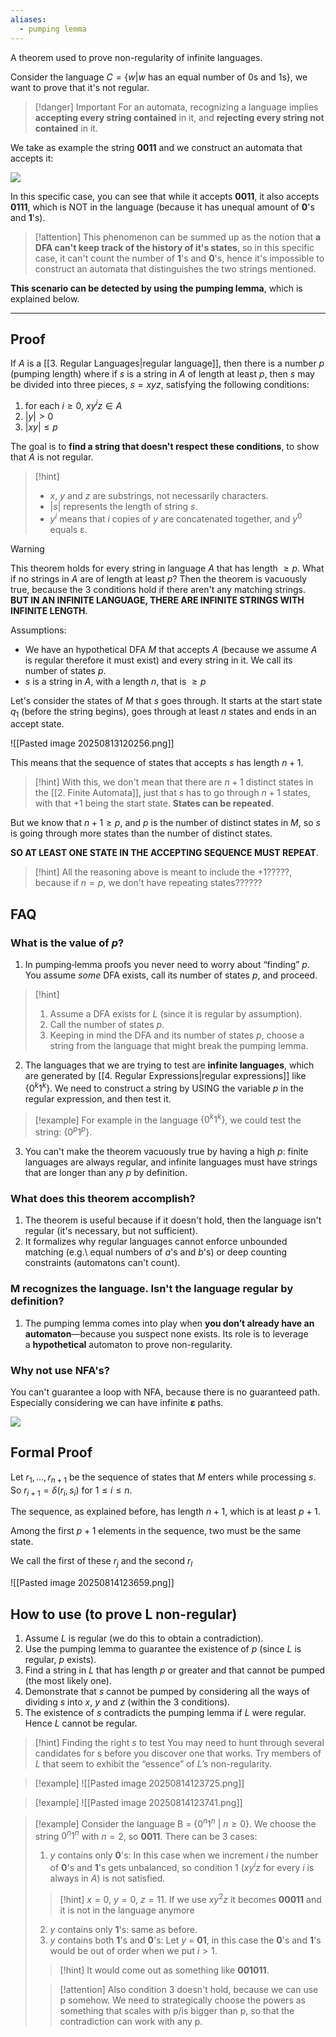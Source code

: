 ```yaml
---
aliases:
  - pumping lemma
---
```

A theorem used to prove non-regularity of infinite languages.

Consider the language $C = \{w | w\text{ has an equal number of 0s and 1s}\}$, we want to prove that it's not regular.

> [!danger] Important
> For an automata, recognizing a language implies **accepting every string contained** in it, and **rejecting every string not contained** in it.


We take as example the string **0011** and we construct an automata that accepts it:

![](Pasted%20image%2020241121151608.png)

In this specific case, you can see that while it accepts **0011**, it also accepts **0111**, which is NOT in the language (because it has unequal amount of **0**'s and **1**'s).

> [!attention]
> This phenomenon can be summed up as the notion that **a DFA can't keep track of the history of it's states**, so in this specific case, it can't count the number of **1**'s and **0**'s, hence it's impossible to construct an automata that distinguishes the two strings mentioned.


**This scenario can be detected by using the pumping lemma**, which is explained below.

---

## Proof

If $A$ is a [[3. Regular Languages|regular language]], then there is a number $p$ (pumping length) where if $s$ is a string in $A$ of length at least $p$, then $s$ may be divided into three pieces, $s = xyz$, satisfying the following conditions:

1. for each $i ≥ 0$, $xy^iz ∈ A$
2. $|y| > 0$
3. $|xy| ≤ p$

The goal is to **find a string that doesn't respect these conditions**, to show that $A$ is not regular.

> [!hint]
> - $x$, $y$ and $z$ are substrings, not necessarily characters.
> - $|s|$ represents the length of string $s$.
> - $y^i$ means that $i$ copies of $y$ are concatenated together, and $y^0$ equals ε.

> [!warning]
> This theorem holds for every string in language $A$ that has length $\geq p$. 
> What if no strings in $A$ are of length at least $p$?
> Then the theorem is vacuously true, because the 3 conditions hold if there aren't any matching strings.
> **BUT IN AN INFINITE LANGUAGE, THERE ARE INFINITE STRINGS WITH INFINITE LENGTH**.


Assumptions:
- We have an hypothetical DFA $M$ that accepts $A$ (because we assume $A$ is regular therefore it must exist) and every string in it. We call its number of states $p$.
- $s$ is a string in $A$, with a length $n$, that is $\geq p$

Let's consider the states of $M$ that $s$ goes through.
It starts at the start state $q_1$ (before the string begins), goes through at least $n$ states and ends in an accept state.

![[Pasted image 20250813120256.png]]


This means that the sequence of states that accepts $s$ has length $n+1$.

> [!hint]
> With this, we don't mean that there are $n+1$ distinct states in the [[2. Finite Automata]], just that $s$ has to go through $n+1$ states, with that $+1$ being the start state. **States can be repeated**.


But we know that $n+1\geq p$, and $p$ is the number of distinct states in $M$, so $s$ is going through more states than the number of distinct states.

**SO AT LEAST ONE STATE IN THE ACCEPTING SEQUENCE MUST REPEAT**.

> [!hint]
> All the reasoning above is meant to include the $+1$?????, because if $n=p$, we don't have repeating states??????


## FAQ

### What is the value of $p$?

1. In pumping‐lemma proofs you never need to worry about “finding” $p$. You assume _some_ DFA exists, call its number of states $p$, and proceed.

> [!hint]
> 1. Assume a DFA exists for $L$ (since it is regular by assumption).
> 2. Call the number of states $p$.
> 3. Keeping in mind the DFA and its number of states $p$, choose a string from the language that might break the pumping lemma.

2. The languages that we are trying to test are **infinite languages**, which are generated by [[4. Regular Expressions|regular expressions]] like $\{0^k1^k\}$. We need to construct a string by USING the variable $p$ in the regular expression, and then test it.

> [!example]
> For example in the language $\{0^k1^k\}$, we could test the string: $\{0^p1^p\}$.

3. You can't make the theorem vacuously true by having a high $p$: finite languages are always regular, and infinite languages must have strings that are longer than any $p$ by definition.

### What does this theorem accomplish?

1. The theorem is useful because if it doesn't hold, then the language isn't regular (it's necessary, but not sufficient).
2. It formalizes why regular languages cannot enforce unbounded matching (e.g.\ equal numbers of $a$'s and $b$'s) or deep counting constraints (automatons can't count).

### M recognizes the language. Isn't the language regular by definition?

1. The pumping lemma comes into play when **you don’t already have an automaton**—because you suspect none exists. Its role is to leverage a __hypothetical__ automaton to prove non-regularity.

### Why not use NFA's?

You can't guarantee a loop with NFA, because there is no guaranteed path. Especially considering we can have infinite **ε** paths.

![](Pasted%20image%2020241119125243.png)


## Formal Proof

Let $r_1, \dots, r_{n+1}$ be the sequence of states that $M$ enters while processing $s$.
So $r_{i+1}= δ(r_i,s_i)$ for $1 \leq i \leq n$.

The sequence, as explained before, has length $n+1$, which is at least $p+1$.

Among the first $p+1$ elements in the sequence, two must be the same state.

We call the first of these $r_j$ and the second $r_l$ 

![[Pasted image 20250814123659.png]]


## How to use (to prove L non-regular)

1. Assume $L$ is regular (we do this to obtain a contradiction).
2. Use the pumping lemma to guarantee the existence of $p$ (since $L$ is regular, $p$ exists).
3. Find a string in $L$ that has length $p$ or greater and that cannot be pumped (the most likely one).
4. Demonstrate that $s$ cannot be pumped by considering all the ways of dividing $s$ into $x$, $y$ and $z$ (within the 3 conditions).
5. The existence of $s$ contradicts the pumping lemma if $L$ were regular. Hence $L$ cannot be regular.

> [!hint] Finding the right $s$ to test
> You may need to hunt through several candidates for s before you discover one that works. Try members of $L$ that seem to exhibit the “essence” of $L$’s non-regularity.

> [!example]
> ![[Pasted image 20250814123725.png]]

> [!example]
> ![[Pasted image 20250814123741.png]]

> [!example]
> Consider the language B = {$0^n1^n$ | $n ≥ 0$}.
> We choose the string $0^n1^n$ with $n=2$, so **0011**.
> There can be 3 cases:
> 1. $y$ contains only **0**'s:
> In this case when we increment $i$ the number of **0**'s and **1**'s gets unbalanced, so condition 1 ($xy^iz$ for every $i$ is always in $A$) is not satisfied. 
> > [!hint]
> $x=0$, $y=0$, $z=11$. 
> > If we use $xy^2z$ it becomes **00011** and it is not in the language anymore
> 2. $y$ contains only **1**'s:
> same as before.
> 3. $y$ contains both **1**'s and **0**'s:
> Let $y$ = **01**, in this case the **0**'s and **1**'s would be out of order when we put $i>1$.
> > [!hint]
> It would come out as something like **001011**.
> 
> > [!attention]
> > Also condition 3 doesn't hold, because we can use p somehow.
> > We need to strategically choose the powers as something that scales with p/is bigger than p, so that the contradiction can work with any p.